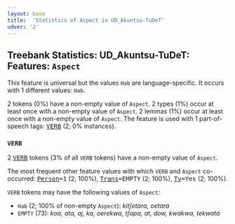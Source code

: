 ```yaml
---
layout: base
title:  'Statistics of Aspect in UD_Akuntsu-TuDeT'
udver: '2'
---
```


## Treebank Statistics: UD_Akuntsu-TuDeT: Features: `Aspect`

This feature is universal but the values `Hab` are language-specific.
It occurs with 1 different values: `Hab`.

2 tokens (0%) have a non-empty value of `Aspect`.
2 types (1%) occur at least once with a non-empty value of `Aspect`.
2 lemmas (1%) occur at least once with a non-empty value of `Aspect`.
The feature is used with 1 part-of-speech tags: <tt><a href="aqz_tudet-pos-VERB.html">VERB</a></tt> (2; 0% instances).

### `VERB`

2 <tt><a href="aqz_tudet-pos-VERB.html">VERB</a></tt> tokens (3% of all `VERB` tokens) have a non-empty value of `Aspect`.

The most frequent other feature values with which `VERB` and `Aspect` co-occurred: <tt><a href="aqz_tudet-feat-Person.html">Person</a></tt><tt>=1</tt> (2; 100%), <tt><a href="aqz_tudet-feat-Trans.html">Trans</a></tt><tt>=EMPTY</tt> (2; 100%), <tt><a href="aqz_tudet-feat-Tv.html">Tv</a></tt><tt>=Yes</tt> (2; 100%).

`VERB` tokens may have the following values of `Aspect`:

* `Hab` (2; 100% of non-empty `Aspect`): <em>kitʃetara, oetara</em>
* `EMPTY` (73): <em>koa, ata, aj, ka, oerekwa, tʃopa, at, dow, kwakwa, tekwata</em>

